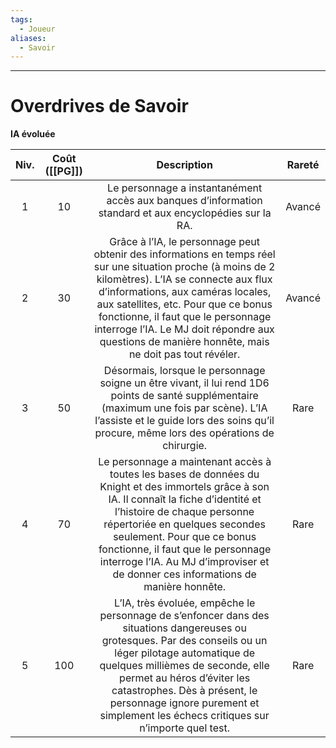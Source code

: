 ```yaml
---
tags:
  - Joueur
aliases:
  - Savoir
---
```

___
# Overdrives de Savoir
**IA évoluée**

| Niv. | Coût ([[PG]]) |                                                                                                                                                                                 Description                                                                                                                                                                                  | Rareté |
| :--: | :-----------: | :--------------------------------------------------------------------------------------------------------------------------------------------------------------------------------------------------------------------------------------------------------------------------------------------------------------------------------------------------------------------------: | :----: |
|  1   |      10       |                                                                                                                                   Le personnage a instantanément accès aux banques d’information standard et aux encyclopédies sur la RA.                                                                                                                                    | Avancé |
|  2   |      30       | Grâce à l’IA, le personnage peut obtenir des informations en temps réel sur une situation proche (à moins de 2 kilomètres). L’IA se connecte aux flux d’informations, aux caméras locales, aux satellites, etc. Pour que ce bonus fonctionne, il faut que le personnage interroge l’IA. Le MJ doit répondre aux questions de manière honnête, mais ne doit pas tout révéler. | Avancé |
|  3   |      50       |                                                                     Désormais, lorsque le personnage soigne un être vivant, il lui rend 1D6 points de santé supplémentaire (maximum une fois par scène). L’IA l’assiste et le guide lors des soins qu’il procure, même lors des opérations de chirurgie.                                                                     |  Rare  |
|  4   |      70       |      Le personnage a maintenant accès à toutes les bases de données du Knight et des immortels grâce à son IA. Il connaît la fiche d’identité et l’histoire de chaque personne répertoriée en quelques secondes seulement. Pour que ce bonus fonctionne, il faut que le personnage interroge l’IA. Au MJ d’improviser et de donner ces informations de manière honnête.      |  Rare  |
|  5   |      100      |             L’IA, très évoluée, empêche le personnage de s’enfoncer dans des situations dangereuses ou grotesques. Par des conseils ou un léger pilotage automatique de quelques millièmes de seconde, elle permet au héros d’éviter les catastrophes. Dès à présent, le personnage ignore purement et simplement les échecs critiques sur n’importe quel test.              |  Rare  |
